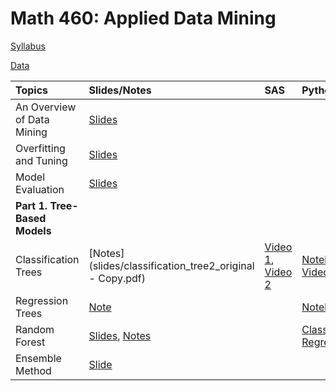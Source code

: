 # Math 460: Applied Data Mining

[Syllabus](m460syllabus.html)

[Data](data.html)

|Topics| Slides/Notes|SAS | Python | Assignments | Exams |
|:-----|:------------|:---|:-------|:------------|:------|
| An Overview of Data Mining| [Slides](slides/intro.html) |        |              |       | |
| Overfitting and Tuning  | [Slides](slides/overfitting.pdf)|        |      | ||
| Model Evaluation| [Slides](slides/measuring_performance.pdf)    ||      |   [Assignment 1](assignments/Math460_Assignment1.html)    ||
|**Part 1. Tree-Based Models**|  | |  | ||  
| Classification Trees| [Notes](slides/classification_tree2_original - Copy.pdf)   | [Video 1](https://bryant.hosted.panopto.com/Panopto/Pages/Viewer.aspx?id=bd585a22-e5b7-4672-9119-b35c01483cbc), [Video 2](https://bryant.hosted.panopto.com/Panopto/Pages/Viewer.aspx?id=59129bd3-7152-4f94-9988-b36001446e0f)   | [Notebook](python/fa23/tree_classification.html), [Video](https://bryant.hosted.panopto.com/Panopto/Pages/Viewer.aspx?id=84fd7023-f2f7-437e-a9e8-b363014a975d)         |  [Assignment 2](assignments/Math460_Assignment2.html) <br> [Assignment 3](assignments/assignment3_fa25.html)     |[Exam 1's Practice](exams/Exam1/Exam1_fall24_practice_problem.pdf) |
|Regression Trees| [Note](assignments/assignment4_fa25_sample.pdf) |  | [Notebook](python/fa24/tree_regression.html)  | [Assignment 4](assignments/assignment4_fa25.html)  | |  
| Random Forest                 | [Slides](slides/rf.pdf), [Notes](notes/rf_fa25.pdf)    |   |[Classification](python/fa23/adaboost_classification.html), <br> [Regression](python/fa23/adaboost_regression.html)|||
| Ensemble Method  |[Slide](gganimate/boosting3.html) ||     |   ||
